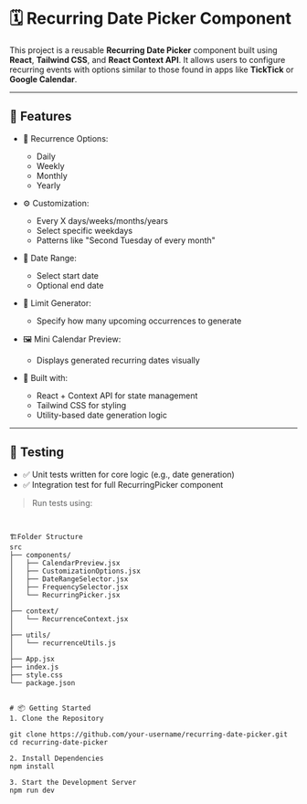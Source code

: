# 🗓️ Recurring Date Picker Component

This project is a reusable **Recurring Date Picker** component built using **React**, **Tailwind CSS**, and **React Context API**. It allows users to configure recurring events with options similar to those found in apps like **TickTick** or **Google Calendar**.

---

## 🚀 Features

- 📆 Recurrence Options:
  - Daily
  - Weekly
  - Monthly
  - Yearly

- ⚙️ Customization:
  - Every X days/weeks/months/years
  - Select specific weekdays
  - Patterns like "Second Tuesday of every month"

- 📅 Date Range:
  - Select start date
  - Optional end date

- 🔢 Limit Generator:
  - Specify how many upcoming occurrences to generate

- 🖼️ Mini Calendar Preview:
  - Displays generated recurring dates visually

- 🧠 Built with:
  - React + Context API for state management
  - Tailwind CSS for styling
  - Utility-based date generation logic

---

## 🧪 Testing

- ✅ Unit tests written for core logic (e.g., date generation)
- ✅ Integration test for full RecurringPicker component

> Run tests using:
 ``` npm test


🏗️Folder Structure
src
├── components/
│   ├── CalendarPreview.jsx
│   ├── CustomizationOptions.jsx
│   ├── DateRangeSelector.jsx
│   ├── FrequencySelector.jsx
│   └── RecurringPicker.jsx
│
├── context/
│   └── RecurrenceContext.jsx
│
├── utils/
│   └── recurrenceUtils.js
│
├── App.jsx
├── index.js
├── style.css
└── package.json


# 📦 Getting Started
1. Clone the Repository

git clone https://github.com/your-username/recurring-date-picker.git
cd recurring-date-picker

2. Install Dependencies
npm install

3. Start the Development Server
npm run dev
